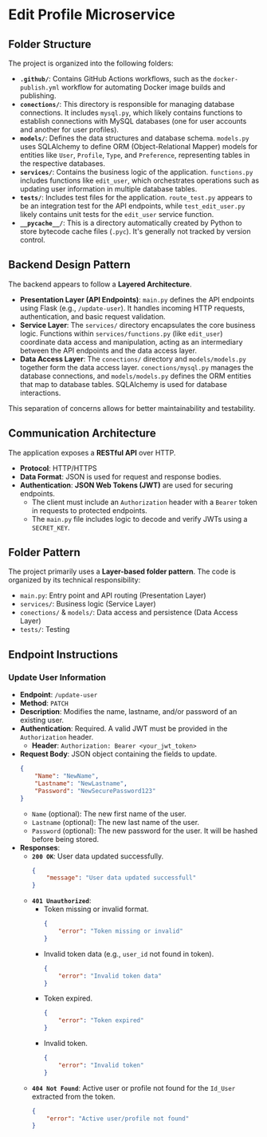 # Edit Profile Microservice

## Folder Structure

The project is organized into the following folders:

*   **`.github/`**: Contains GitHub Actions workflows, such as the `docker-publish.yml` workflow for automating Docker image builds and publishing.
*   **`conections/`**: This directory is responsible for managing database connections. It includes `mysql.py`, which likely contains functions to establish connections with MySQL databases (one for user accounts and another for user profiles).
*   **`models/`**: Defines the data structures and database schema. `models.py` uses SQLAlchemy to define ORM (Object-Relational Mapper) models for entities like `User`, `Profile`, `Type`, and `Preference`, representing tables in the respective databases.
*   **`services/`**: Contains the business logic of the application. `functions.py` includes functions like `edit_user`, which orchestrates operations such as updating user information in multiple database tables.
*   **`tests/`**: Includes test files for the application. `route_test.py` appears to be an integration test for the API endpoints, while `test_edit_user.py` likely contains unit tests for the `edit_user` service function.
*   **`__pycache__/`**: This is a directory automatically created by Python to store bytecode cache files (`.pyc`). It's generally not tracked by version control.

## Backend Design Pattern

The backend appears to follow a **Layered Architecture**.

*   **Presentation Layer (API Endpoints)**: `main.py` defines the API endpoints using Flask (e.g., `/update-user`). It handles incoming HTTP requests, authentication, and basic request validation.
*   **Service Layer**: The `services/` directory encapsulates the core business logic. Functions within `services/functions.py` (like `edit_user`) coordinate data access and manipulation, acting as an intermediary between the API endpoints and the data access layer.
*   **Data Access Layer**: The `conections/` directory and `models/models.py` together form the data access layer. `conections/mysql.py` manages the database connections, and `models/models.py` defines the ORM entities that map to database tables. SQLAlchemy is used for database interactions.

This separation of concerns allows for better maintainability and testability.

## Communication Architecture

The application exposes a **RESTful API** over HTTP.

*   **Protocol**: HTTP/HTTPS
*   **Data Format**: JSON is used for request and response bodies.
*   **Authentication**: **JSON Web Tokens (JWT)** are used for securing endpoints.
    *   The client must include an `Authorization` header with a `Bearer` token in requests to protected endpoints.
    *   The `main.py` file includes logic to decode and verify JWTs using a `SECRET_KEY`.

## Folder Pattern

The project primarily uses a **Layer-based folder pattern**. The code is organized by its technical responsibility:

*   `main.py`: Entry point and API routing (Presentation Layer)
*   `services/`: Business logic (Service Layer)
*   `conections/` & `models/`: Data access and persistence (Data Access Layer)
*   `tests/`: Testing

## Endpoint Instructions

### Update User Information

*   **Endpoint**: `/update-user`
*   **Method**: `PATCH`
*   **Description**: Modifies the name, lastname, and/or password of an existing user.
*   **Authentication**: Required. A valid JWT must be provided in the `Authorization` header.
    *   **Header**: `Authorization: Bearer <your_jwt_token>`
*   **Request Body**: JSON object containing the fields to update.
    ```json
    {
        "Name": "NewName",
        "Lastname": "NewLastname",
        "Password": "NewSecurePassword123"
    }
    ```
    *   `Name` (optional): The new first name of the user.
    *   `Lastname` (optional): The new last name of the user.
    *   `Password` (optional): The new password for the user. It will be hashed before being stored.
*   **Responses**:
    *   **`200 OK`**: User data updated successfully.
        ```json
        {
            "message": "User data updated successfull"
        }
        ```
    *   **`401 Unauthorized`**:
        *   Token missing or invalid format.
            ```json
            {
                "error": "Token missing or invalid"
            }
            ```
        *   Invalid token data (e.g., `user_id` not found in token).
            ```json
            {
                "error": "Invalid token data"
            }
            ```
        *   Token expired.
            ```json
            {
                "error": "Token expired"
            }
            ```
        *   Invalid token.
            ```json
            {
                "error": "Invalid token"
            }
            ```
    *   **`404 Not Found`**: Active user or profile not found for the `Id_User` extracted from the token.
        ```json
        {
            "error": "Active user/profile not found"
        }
        ```
